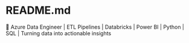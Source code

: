 # README.md
🚀 Azure Data Engineer | ETL Pipelines | Databricks | Power BI | Python | SQL | Turning data into actionable insights
